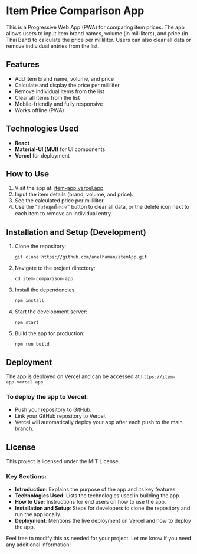 # Item Price Comparison App

This is a Progressive Web App (PWA) for comparing item prices. The app allows users to input item brand names, volume (in milliliters), and price (in Thai Baht) to calculate the price per milliliter. Users can also clear all data or remove individual entries from the list.

## Features
- Add item brand name, volume, and price
- Calculate and display the price per milliliter
- Remove individual items from the list
- Clear all items from the list
- Mobile-friendly and fully responsive
- Works offline (PWA)

## Technologies Used
- **React**
- **Material-UI (MUI)** for UI components
- **Vercel** for deployment

## How to Use
1. Visit the app at: [item-app.vercel.app](https://item-app.vercel.app)
2. Input the item details (brand, volume, and price).
3. See the calculated price per milliliter.
4. Use the "ลบข้อมูลทั้งหมด" button to clear all data, or the delete icon next to each item to remove an individual entry.

## Installation and Setup (Development)

1. Clone the repository:

   ```
   git clone https://github.com/anelhaman/itemApp.git
   ```
2. Navigate to the project directory:

    ```
    cd item-comparison-app
    ```

3. Install the dependencies:

    ```
    npm install
    ```

4. Start the development server:

    ```
    npm start
    ```

5. Build the app for production:

    ```
    npm run build
    ```


## Deployment
The app is deployed on Vercel and can be accessed at `https://item-app.vercel.app`

### To deploy the app to Vercel:

- Push your repository to GitHub.
- Link your GitHub repository to Vercel.
- Vercel will automatically deploy your app after each push to the main branch.

## License
This project is licensed under the MIT License.


### Key Sections:
- **Introduction**: Explains the purpose of the app and its key features.
- **Technologies Used**: Lists the technologies used in building the app.
- **How to Use**: Instructions for end users on how to use the app.
- **Installation and Setup**: Steps for developers to clone the repository and run the app locally.
- **Deployment**: Mentions the live deployment on Vercel and how to deploy the app.

Feel free to modify this as needed for your project. Let me know if you need any additional information!
